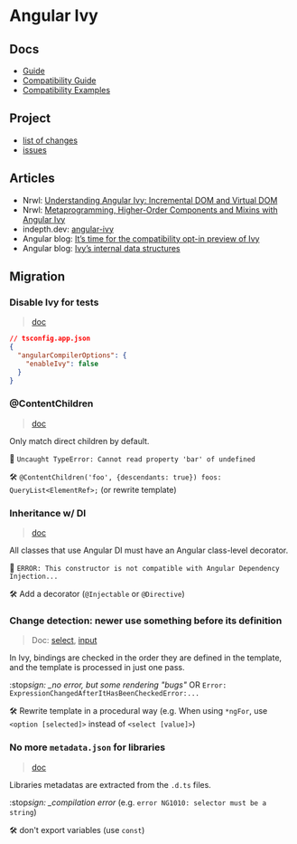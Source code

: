 # Angular Ivy

## Docs

- [Guide](https://angular.io/guide/ivy)
- [Compatibility Guide](https://angular.io/guide/ivy-compatibility)
- [Compatibility Examples](https://angular.io/guide/ivy-compatibility-examples)

## Project

- [list of changes](https://docs.google.com/document/d/1Dije0AsJ0PxL3NaeNPxpYDeapj30b_QC0xfeIvIIzgg/preview)
- [issues](https://github.com/angular/angular/issues?q=label%3A%22comp%3A+compiler%22+label%3A%22type%3A+bug%2Ffix%22+is%3Aissue+ivy+)

## Articles

- Nrwl: [Understanding Angular Ivy: Incremental DOM and Virtual DOM](https://blog.nrwl.io/understanding-angular-ivy-incremental-dom-and-virtual-dom-243be844bf36)
- Nrwl: [Metaprogramming, Higher-Order Components and Mixins with Angular Ivy](https://blog.nrwl.io/metaprogramming-higher-order-components-and-mixins-with-angular-ivy-75748fcbc310)
- indepth.dev: [angular-ivy](https://admin.indepth.dev/tag/angular-ivy/)
- Angular blog: [It’s time for the compatibility opt-in preview of Ivy](https://blog.angular.io/its-time-for-the-compatibility-opt-in-preview-of-ivy-38f3542a282f)
- Angular blog: [Ivy’s internal data structures](https://blog.angular.io/ivys-internal-data-structures-f410509c7480)

## Migration

### Disable Ivy for tests

> [doc](https://angular.io/guide/ivy#opting-out-of-angular-ivy)

```json
// tsconfig.app.json
{
  "angularCompilerOptions": {
    "enableIvy": false
  }
}
```

### @ContentChildren

> [doc](https://angular.io/guide/ivy-compatibility-examples#contentchildren-queries-only-match-direct-children-by-default)

Only match direct children by default.

:stop_sign: `Uncaught TypeError: Cannot read property 'bar' of undefined`

:hammer_and_wrench: `@ContentChildren('foo', {descendants: true}) foos: QueryList<ElementRef>;` (or rewrite template)

### Inheritance w/ DI

> [doc](https://angular.io/guide/ivy-compatibility-examples#all-classes-that-use-angular-di-must-have-an-angular-class-level-decorator)

All classes that use Angular DI must have an Angular class-level decorator.

:stop_sign: `ERROR: This constructor is not compatible with Angular Dependency Injection...`

:hammer_and_wrench: Add a decorator (`@Injectable` or `@Directive`)

### Change detection: newer use something before its definition

> Doc: [select](https://angular.io/guide/ivy-compatibility-examples#cannot-bind-to-value-property-of-select-with-ngfor), [input](https://angular.io/guide/ivy-compatibility-examples#forward-references-to-directive-inputs-accessed-through-local-refs-are-no-longer-supported)

In Ivy, bindings are checked in the order they are defined in the template, and the template is processed in just one pass.

:stop*sign: \_no error, but some rendering "bugs"* OR `Error: ExpressionChangedAfterItHasBeenCheckedError:...`

:hammer_and_wrench: Rewrite template in a procedural way (e.g. When using `*ngFor`, use `<option [selected]>` instead of `<select [value]>`)

### No more `metadata.json` for libraries

> [doc](https://angular.io/guide/ivy-compatibility-examples#foreign-functions-and-foreign-values-arent-statically-resolvable)

Libraries metadatas are extracted from the `.d.ts` files.

:stop*sign: \_compilation error* (e.g. `error NG1010: selector must be a string`)

:hammer_and_wrench: don't export variables (use `const`)

